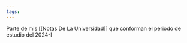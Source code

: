 ```yaml
---
tags:
---
```

Parte de mis [[Notas De La Universidad]] que conforman el periodo de estudio del 2024-I
